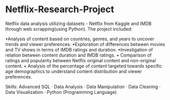 # Netflix-Research-Project
Netflix data analysis utilizing datasets -  Netflix from Kaggle and IMDB through web scrapping(using Python). The project included:

•Analysis of content based on countries, genres, and years to uncover trends and viewer preferences.
•Exploration of differences between movies and TV shows in terms of IMDB ratings and duration.
•Investigation of relation between content duration and IMDB ratings.
• Comparison of ratings and popularity between Netflix original content and non-original content.
• Analysis of the percentage of content targeted towards specific age demographics to understand content distribution and viewer preferences.

Skills: Advanced SQL · Data Analysis · Data Manipulation · Data Cleaning · Data Visualization · Python (Programming Language)
